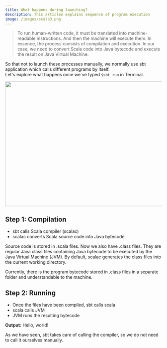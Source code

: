 ```yaml
---
title: What happens during launching?
description: This articles explains sequence of program execution
image: /images/scala3.png
---
```



> To run human-written code, it must be translated into machine-readable instructions. And then the machine will execute them. 
In essence, the process consists of compilation and execution. In our case, we need to convert Scala code into Java bytecode and execute the result on Java Virtual Machine. 


So that not to launch these processes manually, we normally use sbt application which calls different programs by itself. 
<br>Let's explore what happens once we`ve typed ```$sbt run``` in Terminal.</br>


<img src="/post_assets/2022-05-16-what-happens-during-launching/running-scheme-3.png" width="700" height="400">

## Step 1: Compilation

- sbt calls Scala compiler (scalac)
- scalac converts Scala source code into Java bytecode 

Source code is stored in .scala files. Now we also have .class files. They are regular Java class files containing Java bytecode to be executed by the Java Virtual Machine (JVM). By default, scalac generates the class files into the current working directory. 

Currently, there is the program bytecode stored in .class files in a separate folder and understandable to the machine. 


## Step 2: Running

- Once the files have been compiled, sbt calls scala 
- scala calls JVM
- JVM runs the resulting bytecode

**Output:**
Hello, world!

As we have seen, sbt takes care of calling the compiler, so we do not need to call it ourselves manually.
































